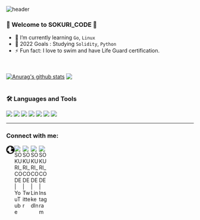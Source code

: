 ![header](https://capsule-render.vercel.app/api?type=waving&color=auto&height=250&section=header&text=SOKURI_CODE&fontSize=90)


### 🌈 Welcome to SOKURI_CODE 👋 

- 🌱 I’m currently learning `Go`, `Linux`
- 🥅 2022 Goals : Studying `Solidity`, `Python` 
- ⚡ Fun fact: I love to swim and have Life Guard certification.
<br />

<a href="https://github.com/imysh578"><img align="center" style="height:180px" src="https://github-readme-stats.vercel.app/api?username=imysh578&show_icons=true&include_all_commits=true&theme=nord&hide_border=true" alt="Anurag's github stats" /></a>
<a href="https://github.com/imysh578"><img align="center" style="height:180px" src="https://github-readme-stats.vercel.app/api/top-langs/?username=imysh578&layout=compact&theme=nord&hide_border=true" /></a> 
<br />
<br />

### 🛠 Languages and Tools

<img src="https://img.shields.io/badge/CSS3-1572B6?style=flat-square&logo=CSS3&logoColor=white"/> </t>
<img src="https://img.shields.io/badge/HTML5-E34F26?style=flat-square&logo=HTML5&logoColor=white"/> 
<img src="https://img.shields.io/badge/JavaScript-F7DF1E?style=flat-square&logo=JavaScript&logoColor=white"/>
<img src="https://img.shields.io/badge/Node.js-339933?style=flat-square&logo=Node.js&logoColor=white"/>
<img src="https://img.shields.io/badge/Linux-FCC624?style=flat-square&logo=Linux&logoColor=white"/>
<img src="https://img.shields.io/badge/Go-00ADD8?style=flat-square&logo=Go&logoColor=white"/>
<img src="https://img.shields.io/badge/Python-3776AB?style=flat-square&logo=Python&logoColor=white"/>


---
### Connect with me:

[<img align="left" alt="SOKURI_CODE | velog" width="22px" src="https://raw.githubusercontent.com/iconic/open-iconic/master/svg/globe.svg" />][website]
[<img align="left" alt="SOKURI_CODE | YouTube" width="22px" src="https://cdn.jsdelivr.net/npm/simple-icons@v3/icons/youtube.svg" />][youtube]
[<img align="left" alt="SOKURI_CODE | Twitter" width="22px" src="https://cdn.jsdelivr.net/npm/simple-icons@v3/icons/twitter.svg" />][twitter]
[<img align="left" alt="SOKURI_CODE | LinkedIn" width="22px" src="https://cdn.jsdelivr.net/npm/simple-icons@v3/icons/linkedin.svg" />][linkedin]
[<img align="left" alt="SOKURI_CODE | Instagram" width="22px" src="https://cdn.jsdelivr.net/npm/simple-icons@v3/icons/instagram.svg" />][instagram]

[website]: https://velog.io/@imysh578
[course]: http://vsCodeHero.com
[twitter]: https://twitter.com/
[youtube]: https://youtube.com/
[instagram]: https://instagram.com/_sokuri
[linkedin]: https://linkedin.com/in/

<br />
